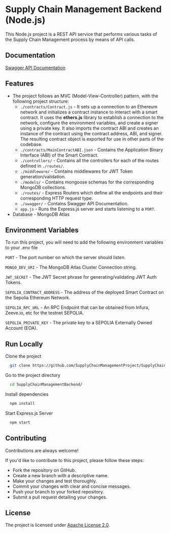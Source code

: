 
# Supply Chain Management Backend (Node.js)

This Node.js project is a REST API service that performs various tasks of the Supply Chain Management process by means of API calls.
 




## Documentation

[Swagger API Documentation](http://35.154.7.227:3000/docs/)


## Features

- The project follows an MVC (Model-View-Controller) pattern, with the following project structure: 
    - `./contracts/Contract.js` - It sets up a connection to an Ethereum network and initializes a contract instance to interact with a smart contract. It uses the **ethers.js** library to establish a connection to the network, configure the environment variables, and create a signer using a private key. It also imports the contract ABI and creates an instance of the contract using the contract address, ABI, and signer. The resulting contract object is exported for use in other parts of the codebase.
    - `./contracts/MainContractABI.json` - Contains the Application Binary Interface (ABI) of the Smart Contract.
    - `./controllers/` - Contains all the controllers for each of the routes defined in `./routes/`.
    - `./middleware/` - Contains middlewares for JWT Token generation/validation.
    - `./models/` - Contains mongoose schemas for the corresponding MongoDB collections.
    - `./routes/` - Express Routers which define all the endpoints and their corresponding HTTP request type.
    - `./swagger/` - Contains Swagger API Documentation.
    - `app.js` - Runs the Express.js server and starts listening to a `PORT`.
- Database - MongoDB Atlas



## Environment Variables

To run this project, you will need to add the following environment variables to your .env file

`PORT` - The port number on which the server should listen.

`MONGO_DEV_URI` - The MongoDB Atlas Cluster Connection string.

`JWT_SECRET` - The JWT Secret phrase for generating/validating JWT Auth Tokens.

`SEPOLIA_CONTRACT_ADDRESS` - The address of the deployed Smart Contract on the Sepolia Ethereum Network.

`SEPOLIA_RPC_URL` - An RPC Endpoint that can be obtained from Infura, Zeeve.io, etc for the testnet SEPOLIA.

`SEPOLIA_PRIVATE_KEY` - The private key to a SEPOLIA Externally Owned Account (EOA).


## Run Locally

Clone the project

```bash
  git clone https://github.com/SupplyChainManagementProject/SupplyChainManagementBackend.git
```

Go to the project directory

```bash
  cd SupplyChainManagementBackend/
```

Install dependencies

```bash
  npm install
```

Start Express.js Server

```bash
  npm start
```


## Contributing

Contributions are always welcome!

If you'd like to contribute to this project, please follow these steps:

- Fork the repository on GitHub.
- Create a new branch with a descriptive name.
- Make your changes and test thoroughly.
- Commit your changes with clear and concise messages.
- Push your branch to your forked repository.
- Submit a pull request detailing your changes.


## License

The project is licensed under [Apache License 2.0](http://www.apache.org/licenses/LICENSE-2.0).

